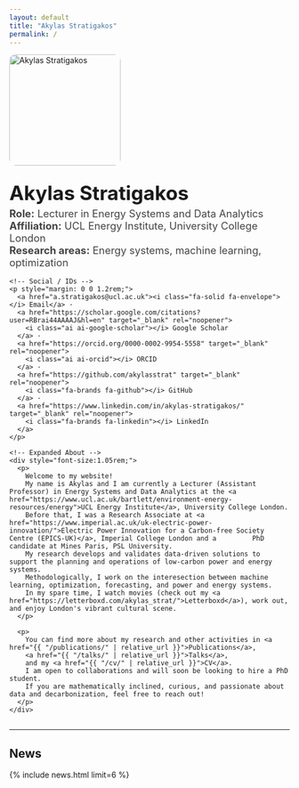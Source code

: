 ```yaml
---
layout: default
title: "Akylas Stratigakos"
permalink: /
---
```


<div class="hero" style="display:flex; gap:28px; align-items:flex-start; flex-wrap:wrap;">
  <img src="{{ "/assets/img/profile.jpg" | relative_url }}" alt="Akylas Stratigakos" style="width:200px; border-radius:12px;">

  <div style="min-width:300px; flex:1;">
    <h1 style="margin:0; font-size:2.2rem;">Akylas Stratigakos</h1>
    <p style="margin:.3rem 0 1rem; font-size:1.15rem; color:#444;">
      <strong>Role:</strong> Lecturer in Energy Systems and Data Analytics <br>
      <strong>Affiliation:</strong> UCL Energy Institute, University College London <br>
      <strong>Research areas:</strong> Energy systems, machine learning, optimization
    </p>

    <!-- Social / IDs -->
    <p style="margin: 0 0 1.2rem;">
      <a href="a.stratigakos@ucl.ac.uk"><i class="fa-solid fa-envelope"></i> Email</a> ·
      <a href="https://scholar.google.com/citations?user=RBrai44AAAAJ&hl=en" target="_blank" rel="noopener">
        <i class="ai ai-google-scholar"></i> Google Scholar
      </a> ·
      <a href="https://orcid.org/0000-0002-9954-5558" target="_blank" rel="noopener">
        <i class="ai ai-orcid"></i> ORCID
      </a> ·
      <a href="https://github.com/akylasstrat" target="_blank" rel="noopener">
        <i class="fa-brands fa-github"></i> GitHub
      </a> ·
      <a href="https://www.linkedin.com/in/akylas-stratigakos/" target="_blank" rel="noopener">
        <i class="fa-brands fa-linkedin"></i> LinkedIn
      </a>
    </p>

    <!-- Expanded About -->
    <div style="font-size:1.05rem;">
      <p>      
        Welcome to my website! 
        My name is Akylas and I am currently a Lecturer (Assistant Professor) in Energy Systems and Data Analytics at the <a href="https://www.ucl.ac.uk/bartlett/environment-energy-resources/energy">UCL Energy Institute</a>, University College London.         
        Before that, I was a Research Associate at <a href="https://www.imperial.ac.uk/uk-electric-power-innovation/">Electric Power Innovation for a Carbon-free Society Centre (EPICS-UK)</a>, Imperial College London and a         PhD candidate at Mines Paris, PSL University.
        My research develops and validates data-driven solutions to support the planning and operations of low-carbon power and energy systems.
        Methodologically, I work on the interesection between machine learning, optimization, forecasting, and power and energy systems.
        In my spare time, I watch movies (check out my <a href="https://letterboxd.com/akylas_strat/">Letterboxd</a>), work out, and enjoy London's vibrant cultural scene.
      </p>
      
      <p>
        You can find more about my research and other activities in <a href="{{ "/publications/" | relative_url }}">Publications</a>,
        <a href="{{ "/talks/" | relative_url }}">Talks</a>,
        and my <a href="{{ "/cv/" | relative_url }}">CV</a>.
        I am open to collaborations and will soon be looking to hire a PhD student. 
        If you are mathematically inclined, curious, and passionate about data and decarbonization, feel free to reach out!
      </p>
    </div>
  </div>
</div>

<hr>

## News
{% include news.html limit=6 %}

